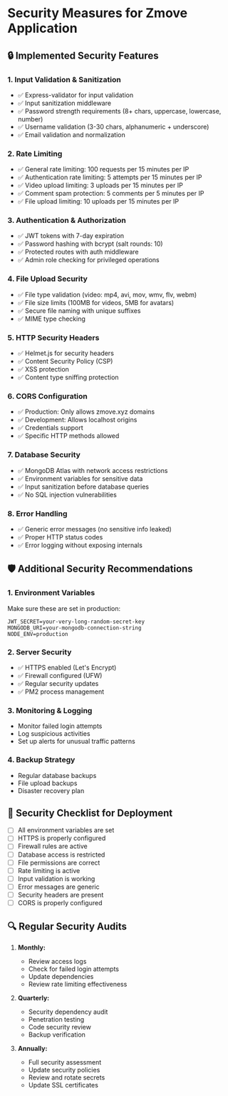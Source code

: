 # Security Measures for Zmove Application

## 🔒 Implemented Security Features

### 1. **Input Validation & Sanitization**
- ✅ Express-validator for input validation
- ✅ Input sanitization middleware
- ✅ Password strength requirements (8+ chars, uppercase, lowercase, number)
- ✅ Username validation (3-30 chars, alphanumeric + underscore)
- ✅ Email validation and normalization

### 2. **Rate Limiting**
- ✅ General rate limiting: 100 requests per 15 minutes per IP
- ✅ Authentication rate limiting: 5 attempts per 15 minutes per IP
- ✅ Video upload limiting: 3 uploads per 15 minutes per IP
- ✅ Comment spam protection: 5 comments per 5 minutes per IP
- ✅ File upload limiting: 10 uploads per 15 minutes per IP

### 3. **Authentication & Authorization**
- ✅ JWT tokens with 7-day expiration
- ✅ Password hashing with bcrypt (salt rounds: 10)
- ✅ Protected routes with auth middleware
- ✅ Admin role checking for privileged operations

### 4. **File Upload Security**
- ✅ File type validation (video: mp4, avi, mov, wmv, flv, webm)
- ✅ File size limits (100MB for videos, 5MB for avatars)
- ✅ Secure file naming with unique suffixes
- ✅ MIME type checking

### 5. **HTTP Security Headers**
- ✅ Helmet.js for security headers
- ✅ Content Security Policy (CSP)
- ✅ XSS protection
- ✅ Content type sniffing protection

### 6. **CORS Configuration**
- ✅ Production: Only allows zmove.xyz domains
- ✅ Development: Allows localhost origins
- ✅ Credentials support
- ✅ Specific HTTP methods allowed

### 7. **Database Security**
- ✅ MongoDB Atlas with network access restrictions
- ✅ Environment variables for sensitive data
- ✅ Input sanitization before database queries
- ✅ No SQL injection vulnerabilities

### 8. **Error Handling**
- ✅ Generic error messages (no sensitive info leaked)
- ✅ Proper HTTP status codes
- ✅ Error logging without exposing internals

## 🛡️ Additional Security Recommendations

### 1. **Environment Variables**
Make sure these are set in production:
```
JWT_SECRET=your-very-long-random-secret-key
MONGODB_URI=your-mongodb-connection-string
NODE_ENV=production
```

### 2. **Server Security**
- ✅ HTTPS enabled (Let's Encrypt)
- ✅ Firewall configured (UFW)
- ✅ Regular security updates
- ✅ PM2 process management

### 3. **Monitoring & Logging**
- Monitor failed login attempts
- Log suspicious activities
- Set up alerts for unusual traffic patterns

### 4. **Backup Strategy**
- Regular database backups
- File upload backups
- Disaster recovery plan

## 🚨 Security Checklist for Deployment

- [ ] All environment variables are set
- [ ] HTTPS is properly configured
- [ ] Firewall rules are active
- [ ] Database access is restricted
- [ ] File permissions are correct
- [ ] Rate limiting is active
- [ ] Input validation is working
- [ ] Error messages are generic
- [ ] Security headers are present
- [ ] CORS is properly configured

## 🔍 Regular Security Audits

1. **Monthly:**
   - Review access logs
   - Check for failed login attempts
   - Update dependencies
   - Review rate limiting effectiveness

2. **Quarterly:**
   - Security dependency audit
   - Penetration testing
   - Code security review
   - Backup verification

3. **Annually:**
   - Full security assessment
   - Update security policies
   - Review and rotate secrets
   - Update SSL certificates 
